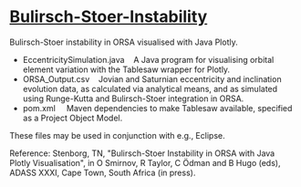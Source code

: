 # [Bulirsch-Stoer-Instability](https://github.com/tstenborg/Bulirsch-Stoer-Instability)

Bulirsch-Stoer instability in ORSA visualised with Java Plotly.

- EccentricitySimulation.java &nbsp;&nbsp; A Java program for visualising orbital element variation with the Tablesaw wrapper for Plotly.<br />
- ORSA_Output.csv &nbsp;&nbsp; Jovian and Saturnian eccentricity and inclination evolution data, as calculated via analytical means, and as simulated using Runge-Kutta and Bulirsch-Stoer integration in ORSA.<br />
- pom.xml &nbsp;&nbsp;&nbsp; Maven dependencies to make Tablesaw available, specified as a Project Object Model.

These files may be used in conjunction with e.g., Eclipse.

Reference: Stenborg, TN, "Bulirsch-Stoer Instability in ORSA with Java Plotly Visualisation", in O Smirnov, R Taylor, C Ödman and B Hugo (eds), ADASS XXXI, Cape Town, South Africa (in press).

